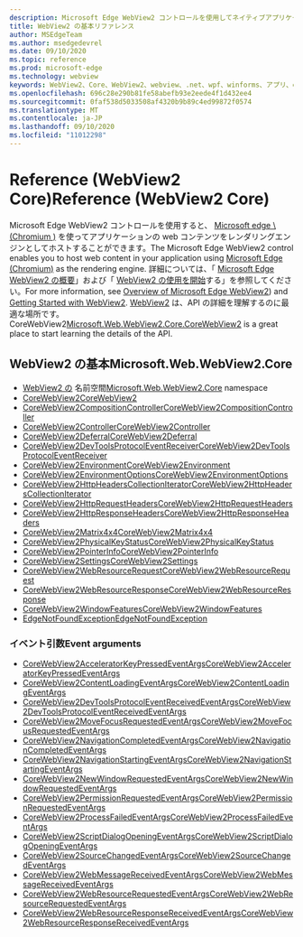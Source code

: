 ```yaml
---
description: Microsoft Edge WebView2 コントロールを使用してネイティブアプリケーションに web 技術 (HTML、CSS、JavaScript) を埋め込む
title: WebView2 の基本リファレンス
author: MSEdgeTeam
ms.author: msedgedevrel
ms.date: 09/10/2020
ms.topic: reference
ms.prod: microsoft-edge
ms.technology: webview
keywords: WebView2、Core、WebView2、webview、.net、wpf、winforms、アプリ、edge、CoreWebView2、CoreWebView2Controller、browser control、edge html
ms.openlocfilehash: 696c28e290b81fe58abefb93e2eede4f1d432ee4
ms.sourcegitcommit: 0faf538d5033508af4320b9b89c4ed99872f0574
ms.translationtype: MT
ms.contentlocale: ja-JP
ms.lasthandoff: 09/10/2020
ms.locfileid: "11012298"
---
```

# <span data-ttu-id="36661-104">Reference (WebView2 Core)</span><span class="sxs-lookup"><span data-stu-id="36661-104">Reference (WebView2 Core)</span></span>  

<span data-ttu-id="36661-105">Microsoft Edge WebView2 コントロールを使用すると、 [Microsoft edge \ (Chromium \)](https://www.microsoftedgeinsider.com) を使ってアプリケーションの web コンテンツをレンダリングエンジンとしてホストすることができます。</span><span class="sxs-lookup"><span data-stu-id="36661-105">The Microsoft Edge WebView2 control enables you to host web content in your application using [Microsoft Edge \(Chromium\)](https://www.microsoftedgeinsider.com) as the rendering engine.</span></span>  <span data-ttu-id="36661-106">詳細については、「 [Microsoft Edge WebView2 の概要](../../index.md)」および「 [WebView2 の使用を開始](../../gettingstarted/win32.md)する」を参照してください。</span><span class="sxs-lookup"><span data-stu-id="36661-106">For more information, see [Overview of Microsoft Edge WebView2](../../index.md)) and [Getting Started with WebView2](../../gettingstarted/win32.md).</span></span>  <span data-ttu-id="36661-107">[WebView2](0-9-538/microsoft-web-webview2-core-corewebview2.md) は、API の詳細を理解するのに最適な場所です。 CoreWebView2</span><span class="sxs-lookup"><span data-stu-id="36661-107">[Microsoft.Web.WebView2.Core.CoreWebView2](0-9-538/microsoft-web-webview2-core-corewebview2.md) is a great place to start learning the details of the API.</span></span>  

## <span data-ttu-id="36661-108">WebView2 の基本</span><span class="sxs-lookup"><span data-stu-id="36661-108">Microsoft.Web.WebView2.Core</span></span>
*   <span data-ttu-id="36661-109">[WebView2 の](0-9-628/namespace-microsoft-web-webview2-core.md) 名前空間</span><span class="sxs-lookup"><span data-stu-id="36661-109">[Microsoft.Web.WebView2.Core](0-9-628/namespace-microsoft-web-webview2-core.md) namespace</span></span>
*   [<span data-ttu-id="36661-110">CoreWebView2</span><span class="sxs-lookup"><span data-stu-id="36661-110">CoreWebView2</span></span>](0-9-628/microsoft-web-webview2-core-corewebview2.md)
*   [<span data-ttu-id="36661-111">CoreWebView2CompositionController</span><span class="sxs-lookup"><span data-stu-id="36661-111">CoreWebView2CompositionController</span></span>](0-9-628/microsoft-web-webview2-core-corewebview2compositioncontroller.md)
*   [<span data-ttu-id="36661-112">CoreWebView2Controller</span><span class="sxs-lookup"><span data-stu-id="36661-112">CoreWebView2Controller</span></span>](0-9-628/microsoft-web-webview2-core-corewebview2controller.md)
*   [<span data-ttu-id="36661-113">CoreWebView2Deferral</span><span class="sxs-lookup"><span data-stu-id="36661-113">CoreWebView2Deferral</span></span>](0-9-628/microsoft-web-webview2-core-corewebview2deferral.md)
*   [<span data-ttu-id="36661-114">CoreWebView2DevToolsProtocolEventReceiver</span><span class="sxs-lookup"><span data-stu-id="36661-114">CoreWebView2DevToolsProtocolEventReceiver</span></span>](0-9-628/microsoft-web-webview2-core-corewebview2devtoolsprotocoleventreceiver.md)
*   [<span data-ttu-id="36661-115">CoreWebView2Environment</span><span class="sxs-lookup"><span data-stu-id="36661-115">CoreWebView2Environment</span></span>](0-9-628/microsoft-web-webview2-core-corewebview2environment.md)
*   [<span data-ttu-id="36661-116">CoreWebView2EnvironmentOptions</span><span class="sxs-lookup"><span data-stu-id="36661-116">CoreWebView2EnvironmentOptions</span></span>](0-9-628/microsoft-web-webview2-core-corewebview2environmentoptions.md)
*   [<span data-ttu-id="36661-117">CoreWebView2HttpHeadersCollectionIterator</span><span class="sxs-lookup"><span data-stu-id="36661-117">CoreWebView2HttpHeadersCollectionIterator</span></span>](0-9-628/microsoft-web-webview2-core-corewebview2httpheaderscollectioniterator.md)
*   [<span data-ttu-id="36661-118">CoreWebView2HttpRequestHeaders</span><span class="sxs-lookup"><span data-stu-id="36661-118">CoreWebView2HttpRequestHeaders</span></span>](0-9-628/microsoft-web-webview2-core-corewebview2httprequestheaders.md)
*   [<span data-ttu-id="36661-119">CoreWebView2HttpResponseHeaders</span><span class="sxs-lookup"><span data-stu-id="36661-119">CoreWebView2HttpResponseHeaders</span></span>](0-9-628/microsoft-web-webview2-core-corewebview2httpresponseheaders.md)
*   [<span data-ttu-id="36661-120">CoreWebView2Matrix4x4</span><span class="sxs-lookup"><span data-stu-id="36661-120">CoreWebView2Matrix4x4</span></span>](0-9-628/microsoft-web-webview2-core-corewebview2matrix4x4.md)
*   [<span data-ttu-id="36661-121">CoreWebView2PhysicalKeyStatus</span><span class="sxs-lookup"><span data-stu-id="36661-121">CoreWebView2PhysicalKeyStatus</span></span>](0-9-628/microsoft-web-webview2-core-corewebview2physicalkeystatus.md)
*   [<span data-ttu-id="36661-122">CoreWebView2PointerInfo</span><span class="sxs-lookup"><span data-stu-id="36661-122">CoreWebView2PointerInfo</span></span>](0-9-628/microsoft-web-webview2-core-corewebview2pointerinfo.md)
*   [<span data-ttu-id="36661-123">CoreWebView2Settings</span><span class="sxs-lookup"><span data-stu-id="36661-123">CoreWebView2Settings</span></span>](0-9-628/microsoft-web-webview2-core-corewebview2settings.md)
*   [<span data-ttu-id="36661-124">CoreWebView2WebResourceRequest</span><span class="sxs-lookup"><span data-stu-id="36661-124">CoreWebView2WebResourceRequest</span></span>](0-9-628/microsoft-web-webview2-core-corewebview2webresourcerequest.md)
*   [<span data-ttu-id="36661-125">CoreWebView2WebResourceResponse</span><span class="sxs-lookup"><span data-stu-id="36661-125">CoreWebView2WebResourceResponse</span></span>](0-9-628/microsoft-web-webview2-core-corewebview2webresourceresponse.md)
*   [<span data-ttu-id="36661-126">CoreWebView2WindowFeatures</span><span class="sxs-lookup"><span data-stu-id="36661-126">CoreWebView2WindowFeatures</span></span>](0-9-628/microsoft-web-webview2-core-corewebview2windowfeatures.md)
*   [<span data-ttu-id="36661-127">EdgeNotFoundException</span><span class="sxs-lookup"><span data-stu-id="36661-127">EdgeNotFoundException</span></span>](0-9-628/microsoft-web-webview2-core-edgenotfoundexception.md)

### <span data-ttu-id="36661-128">イベント引数</span><span class="sxs-lookup"><span data-stu-id="36661-128">Event arguments</span></span>

*   [<span data-ttu-id="36661-129">CoreWebView2AcceleratorKeyPressedEventArgs</span><span class="sxs-lookup"><span data-stu-id="36661-129">CoreWebView2AcceleratorKeyPressedEventArgs</span></span>](0-9-628/microsoft-web-webview2-core-corewebview2acceleratorkeypressedeventargs.md)
*   [<span data-ttu-id="36661-130">CoreWebView2ContentLoadingEventArgs</span><span class="sxs-lookup"><span data-stu-id="36661-130">CoreWebView2ContentLoadingEventArgs</span></span>](0-9-628/microsoft-web-webview2-core-corewebview2contentloadingeventargs.md)
*   [<span data-ttu-id="36661-131">CoreWebView2DevToolsProtocolEventReceivedEventArgs</span><span class="sxs-lookup"><span data-stu-id="36661-131">CoreWebView2DevToolsProtocolEventReceivedEventArgs</span></span>](0-9-628/microsoft-web-webview2-core-corewebview2devtoolsprotocoleventreceivedeventargs.md)
*   [<span data-ttu-id="36661-132">CoreWebView2MoveFocusRequestedEventArgs</span><span class="sxs-lookup"><span data-stu-id="36661-132">CoreWebView2MoveFocusRequestedEventArgs</span></span>](0-9-628/microsoft-web-webview2-core-corewebview2movefocusrequestedeventargs.md)
*   [<span data-ttu-id="36661-133">CoreWebView2NavigationCompletedEventArgs</span><span class="sxs-lookup"><span data-stu-id="36661-133">CoreWebView2NavigationCompletedEventArgs</span></span>](0-9-628/microsoft-web-webview2-core-corewebview2navigationcompletedeventargs.md)
*   [<span data-ttu-id="36661-134">CoreWebView2NavigationStartingEventArgs</span><span class="sxs-lookup"><span data-stu-id="36661-134">CoreWebView2NavigationStartingEventArgs</span></span>](0-9-628/microsoft-web-webview2-core-corewebview2navigationstartingeventargs.md)
*   [<span data-ttu-id="36661-135">CoreWebView2NewWindowRequestedEventArgs</span><span class="sxs-lookup"><span data-stu-id="36661-135">CoreWebView2NewWindowRequestedEventArgs</span></span>](0-9-628/microsoft-web-webview2-core-corewebview2newwindowrequestedeventargs.md)
*   [<span data-ttu-id="36661-136">CoreWebView2PermissionRequestedEventArgs</span><span class="sxs-lookup"><span data-stu-id="36661-136">CoreWebView2PermissionRequestedEventArgs</span></span>](0-9-628/microsoft-web-webview2-core-corewebview2permissionrequestedeventargs.md)
*   [<span data-ttu-id="36661-137">CoreWebView2ProcessFailedEventArgs</span><span class="sxs-lookup"><span data-stu-id="36661-137">CoreWebView2ProcessFailedEventArgs</span></span>](0-9-628/microsoft-web-webview2-core-corewebview2processfailedeventargs.md)
*   [<span data-ttu-id="36661-138">CoreWebView2ScriptDialogOpeningEventArgs</span><span class="sxs-lookup"><span data-stu-id="36661-138">CoreWebView2ScriptDialogOpeningEventArgs</span></span>](0-9-628/microsoft-web-webview2-core-corewebview2scriptdialogopeningeventargs.md)
*   [<span data-ttu-id="36661-139">CoreWebView2SourceChangedEventArgs</span><span class="sxs-lookup"><span data-stu-id="36661-139">CoreWebView2SourceChangedEventArgs</span></span>](0-9-628/microsoft-web-webview2-core-corewebview2sourcechangedeventargs.md)
*   [<span data-ttu-id="36661-140">CoreWebView2WebMessageReceivedEventArgs</span><span class="sxs-lookup"><span data-stu-id="36661-140">CoreWebView2WebMessageReceivedEventArgs</span></span>](0-9-628/microsoft-web-webview2-core-corewebview2webmessagereceivedeventargs.md)
*   [<span data-ttu-id="36661-141">CoreWebView2WebResourceRequestedEventArgs</span><span class="sxs-lookup"><span data-stu-id="36661-141">CoreWebView2WebResourceRequestedEventArgs</span></span>](0-9-628/microsoft-web-webview2-core-corewebview2webresourcerequestedeventargs.md)
*   [<span data-ttu-id="36661-142">CoreWebView2WebResourceResponseReceivedEventArgs</span><span class="sxs-lookup"><span data-stu-id="36661-142">CoreWebView2WebResourceResponseReceivedEventArgs</span></span>](0-9-628/microsoft-web-webview2-core-corewebview2webresourceresponsereceivedeventargs.md)
